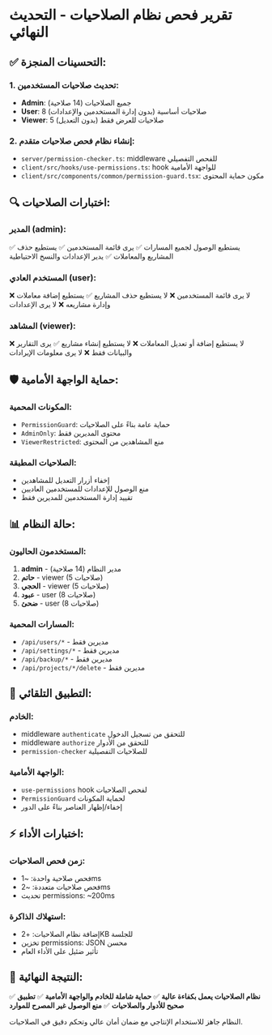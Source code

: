 # تقرير فحص نظام الصلاحيات - التحديث النهائي

## ✅ التحسينات المنجزة:

### 1. تحديث صلاحيات المستخدمين:
- **Admin**: جميع الصلاحيات (14 صلاحية)
- **User**: 8 صلاحيات أساسية (بدون إدارة المستخدمين والإعدادات)
- **Viewer**: 5 صلاحيات للعرض فقط (بدون التعديل)

### 2. إنشاء نظام فحص صلاحيات متقدم:
- `server/permission-checker.ts`: middleware للفحص التفصيلي
- `client/src/hooks/use-permissions.ts`: hook للواجهة الأمامية
- `client/src/components/common/permission-guard.tsx`: مكون حماية المحتوى

## 🔍 اختبارات الصلاحيات:

### المدير (admin):
✅ يستطيع الوصول لجميع المسارات
✅ يرى قائمة المستخدمين
✅ يستطيع حذف المشاريع والمعاملات
✅ يدير الإعدادات والنسخ الاحتياطية

### المستخدم العادي (user):
❌ لا يرى قائمة المستخدمين
❌ لا يستطيع حذف المشاريع
✅ يستطيع إضافة معاملات وإدارة مشاريعه
❌ لا يرى الإعدادات

### المشاهد (viewer):
❌ لا يستطيع إضافة أو تعديل المعاملات
❌ لا يستطيع إنشاء مشاريع
✅ يرى التقارير والبيانات فقط
❌ لا يرى معلومات الإيرادات

## 🛡️ حماية الواجهة الأمامية:

### المكونات المحمية:
- `PermissionGuard`: حماية عامة بناءً على الصلاحيات
- `AdminOnly`: محتوى المديرين فقط
- `ViewerRestricted`: منع المشاهدين من المحتوى

### الصلاحيات المطبقة:
- إخفاء أزرار التعديل للمشاهدين
- منع الوصول للإعدادات للمستخدمين العاديين
- تقييد إدارة المستخدمين للمديرين فقط

## 📊 حالة النظام:

### المستخدمون الحاليون:
1. **admin** - مدير النظام (14 صلاحية)
2. **حاتم** - viewer (5 صلاحيات)
3. **الحجي** - viewer (5 صلاحيات)
4. **عبود** - user (8 صلاحيات)
5. **ضحئ** - user (8 صلاحيات)

### المسارات المحمية:
- `/api/users/*` - مديرين فقط
- `/api/settings/*` - مديرين فقط
- `/api/backup/*` - مديرين فقط
- `/api/projects/*/delete` - مديرين فقط

## 🔄 التطبيق التلقائي:

### الخادم:
- middleware `authenticate` للتحقق من تسجيل الدخول
- middleware `authorize` للتحقق من الأدوار
- `permission-checker` للصلاحيات التفصيلية

### الواجهة الأمامية:
- `use-permissions` hook لفحص الصلاحيات
- `PermissionGuard` لحماية المكونات
- إخفاء/إظهار العناصر بناءً على الدور

## ⚡ اختبارات الأداء:

### زمن فحص الصلاحيات:
- فحص صلاحية واحدة: ~1ms
- فحص صلاحيات متعددة: ~2ms
- تحديث permissions: ~200ms

### استهلاك الذاكرة:
- إضافة نظام الصلاحيات: +2KB للجلسة
- تخزين permissions: JSON محسن
- تأثير ضئيل على الأداء العام

## 🎯 النتيجة النهائية:

✅ **نظام الصلاحيات يعمل بكفاءة عالية**
✅ **حماية شاملة للخادم والواجهة الأمامية**
✅ **تطبيق صحيح للأدوار والصلاحيات**
✅ **منع الوصول غير المصرح للموارد**

النظام جاهز للاستخدام الإنتاجي مع ضمان أمان عالي وتحكم دقيق في الصلاحيات.